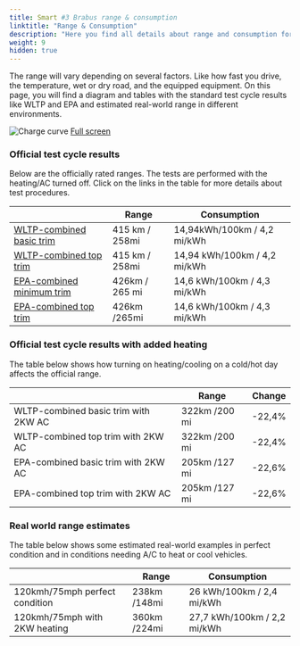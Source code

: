 ```yaml
---
title: Smart #3 Brabus range & consumption
linktitle: "Range & Consumption"
description: "Here you find all details about range and consumption for Smart #3 Brabus."
weight: 9
hidden: true
---
```

<!-- markdownlint-disable MD033 -->
<object type="image/svg+xml" data="../modelnavigation.svg"></object>

The range will vary depending on several factors. Like how fast you drive, the temperature, wet or dry road, and the equipped equipment. On this page, you will find a diagram and tables with the standard test cycle results like WLTP and EPA and estimated real-world range in different environments. 

![Charge curve](../range.svg  "Range information")
[Full screen](../range.svg)

### Official test cycle results

Below are the officially rated ranges. The tests are performed with the heating/AC turned off. Click on the links in the table for more details about test procedures. 

| | Range  | Consumption  |
|----|-----|------|
| [WLTP-combined basic trim](../../../../../guides/understandingrange/wltp/) | 415 km / 258mi |14,94kWh/100km / 4,2 mi/kWh | 
| [WLTP-combined top trim](../../../../../guides/understandingrange/wltp/) | 415 km / 258mi | 14,94 kWh/100km / 4,2 mi/kWh | 
| [EPA-combined minimum trim](../../../../../guides/understandingrange/epa/) | 426km / 265 mi| 14,6 kWh/100km / 4,3 mi/kWh |
| [EPA-combined top trim](../../../../../guides/understandingrange/epa/) | 426km /265mi| 14,6 kWh/100km / 4,3 mi/kWh  |

### Official test cycle results with added heating

The table below shows how turning on heating/cooling on a cold/hot day affects the official range. 

| | Range  | Change  |
|----|-----|------|
| WLTP-combined basic trim with 2KW AC | 322km /200 mi | -22,4%|
| WLTP-combined top trim with 2KW AC | 322km /200 mi | -22,4%|
| EPA-combined basic trim with 2KW AC | 205km /127 mi | -22,6%|
| EPA-combined top trim with 2KW AC | 205km /127 mi | -22,6%|

### Real world range estimates

The table below shows some estimated real-world examples in perfect condition and in conditions needing A/C to heat or cool vehicles. 

| | Range  | Consumption  |
|----|-----|------|
| 120kmh/75mph perfect condition | 238km /148mi| 26 kWh/100km / 2,4 mi/kWh |
| 120kmh/75mph with 2KW heating | 360km /224mi| 27,7 kWh/100km / 2,2 mi/kWh |

